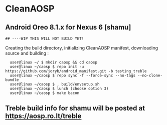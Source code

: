 # CleanAOSP 
  ## Android Oreo 8.1.x for Nexus 6 [shamu] 
    ## ----WIP THIS WILL NOT BUILD YET!
Creating the build directory, initializing CleanAOSP manifest, downloading source and building :

      user@linux ~/ $ mkdir caosp && cd caosp                      
      user@linux ~/caosp $ repo init -u https://github.com/joryb/android_manifest.git -b testing_treble
      user@linux ~/caosp $ repo sync -f --force-sync --no-tags --no-clone-bundle
      user@linux ~/caosp $ . build/envsetup.sh
      user@linux ~/caosp $ lunch (choose option 3)
      user@linux ~/caosp $ make bacon

## Treble build info for shamu will be posted at https://aosp.ro.lt/treble
